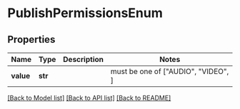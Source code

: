 # PublishPermissionsEnum


## Properties
Name | Type | Description | Notes
------------ | ------------- | ------------- | -------------
**value** | **str** |  |  must be one of ["AUDIO", "VIDEO", ]

[[Back to Model list]](../README.md#documentation-for-models) [[Back to API list]](../README.md#documentation-for-api-endpoints) [[Back to README]](../README.md)



